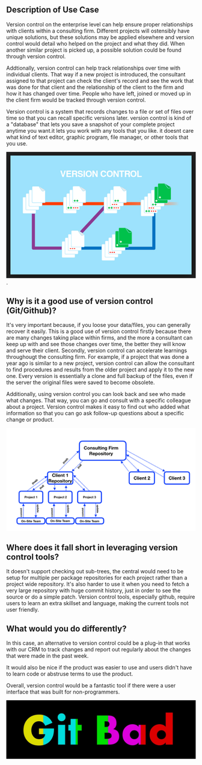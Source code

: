 ## Description of Use Case

Version control on the enterprise level can help ensure proper relationships with clients within a consulting firm. Different projects will ostensibly have unique solutions, but these solutions may be applied elsewhere and version control would detail who helped on the project and what they did. When another similar project is picked up, a possible solution could be found through version control.

Addtionally, version control can help track relationships over time with individual clients. That way if a new project is introduced, the consultant assigned to that project can check the client's record and see the work that was done for that client and the relationship of the client to the firm and how it has changed over time. People who have left, joined or moved up in the client firm would be tracked through version control.

Version control is a system that records changes to a file or set of files over time so that you can recall specific versions later.
version control is kind of a "database" that lets you save a snapshot of your complete project anytime you want.it lets you work with any tools that you like. it doesnt care what kind of text editor, graphic program, file manager, or other tools that you use.

![This is an example for version control](https://github.com/Team2-GITHUB/mmci-versioncontrol-assignment/blob/master/Screen%20Shot%202018-07-06%20at%202.09.20%20PM.png).

## Why is it a good use of version control (Git/Github)?

It's very important because, if you loose your data/files, you can generally recover it easily.
This is a good use of version control firstly because there are many changes taking place within firms, and the more a consultant can keep up with and see those changes over time, the better they will know and serve their client. Secondly, version control can accelerate learnings throughougt the consulting firm. For example, if a project that was done a year ago is similar to a new project, version control can allow the consultant to find procedures and results from the older project and apply it to the new one.  Every version is essentially a clone and full backup of the files, even if the server the original files were saved to become obsolete.  

Additionally, using version control you can look back and see who made what changes. That way, you can go and consult with a specific colleague about a project. Version control makes it easy to find out who added what information so that you can go ask follow-up questions about a specific change or product. 

![Flow](https://github.com/Team2-GITHUB/mmci-versioncontrol-assignment/blob/master/Version%20Control%20for%20Project%20Management.png)

## Where does it fall short in leveraging version control tools?
It doesn't support checking out sub-trees, the central would need to be setup for multiple per package repositories for each project rather than a project wide repository.
It's also harder to use it when you need to fetch a very large repository with huge commit history, just in order to see the source or do a simple patch.
Version control tools, especially github, require users to learn an extra skillset and language, making the current tools not user friendly. 

## What would you do differently?

In this case, an alternative to version control could be a plug-in that works with our CRM to track changes and report out regularly about the changes that were made in the past week.

It would also be nice if the product was easier to use and users didn't have to learn code or abstruse terms to use the product.

Overall, version control would be a fantastic tool if there were a user interface that was built for non-programmers.

![Not Good](https://github.com/Team2-GITHUB/mmci-versioncontrol-assignment/blob/master/Screen%20Shot%202018-07-06%20at%202.36.48%20PM.png)
